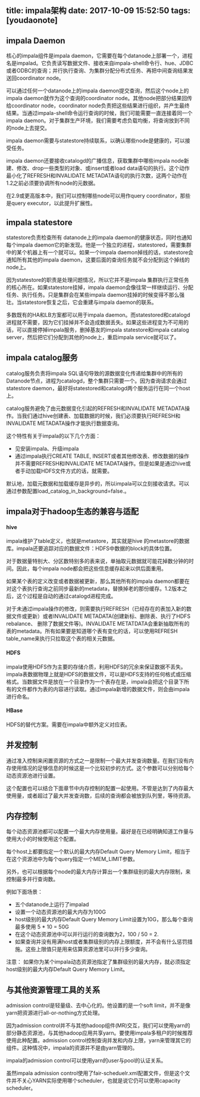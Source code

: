 
title: impala架构
date: 2017-10-09 15:52:50
tags: [youdaonote]
---

impala Daemon
---
核心的impala组件是impala daemon，它需要在每个datanode上部署一个，进程名是impalad。它负责读写数据文件、接收来自impala-shell命令行、hue、JDBC或者ODBC的查询；并行执行查询、为集群分配分布式任务、再把中间查询结果发送回coordinator node。

可以通过任何一个datanode上的impala daemon提交查询，然后这个node上的impala daemon就作为这个查询的coordinator node。其他node把部分结果回传给coordinator node，coordinator node负责把这些结果进行组织，并产生最终结果。当通过impala-shell命令运行查询的时候，我们可能需要一直连接着同一个impala daemon。对于集群生产环境，我们需要考虑负载均衡，将查询放到不同的node上去提交。

impala daemon需要与statestore持续联系，以确认哪些node是健康的，可以接受任务。

impala daemon还要接收catalogd的广播信息，获取集群中哪些impala node新建、修改、drop一些类型的对象、或insert或者load data语句的执行。这个动作最小化了REFRESH和INVALIDATE METADATA语句的执行次数，这两个动作在1.2之前必须要协调所有node的元数据。


在2.9或更高版本中，我们可以控制哪些node可以用作query coordinator，那些是query executor，以此提升扩展性。



impala statestore
---
statestore负责检查所有 datanode上的impala daemon的健康状态，同时也通知每个impala daemon它的新发现。他是一个独立的进程，statestored，需要集群中的某个机器上有一个就可以。如果一个impala daemon掉线的话，statestore会通知所有其他的impala daemon，这要后面的查询任务就不会分配到这个掉线的node上。

因为statestore的职责是处理问题情况，所以它并不是impala 集群执行正常任务的核心所在。如果statestore挂掉，impala daemon会像往常一样继续运行、分配任务、执行任务。只是集群会在某些impala daemon挂掉的时候变得不那么强壮。当statestore恢复之后，它会重建与impala daemon的联系。


多数既有的HA和LB方案都可以用于impala daemon。而statestored和catalogd进程就不需要，因为它们挂掉并不会造成数据丢失。如果这些进程变为不可用的话，可以直接停掉impala服务，删掉基友的impala statestore和impala catalog server，然后把它们分配到其他的node上，重启impala service就可以了。



impala catalog服务
---
catalog服务负责将impala SQL语句导致的源数据变化传递给集群中的所有的Datanode节点，进程为catalogd，整个集群只需要一个。因为查询请求会通过statestore daemon，最好将statestored和catalogd两个服务运行在同一个host上。


catalog服务避免了由元数据变化引起的REFRESH和INVALIDATE METADATA操作。当我们通过hive创建表、加载数据的时候，我们必须要执行REFRESH和INVALIDATE METADATA操作才能执行数据查询。

这个特性有关于impala的以下几个方面：
- 见安装impala、升级impala
- 通过impala执行CREATE TABLE, INSERT或者其他修改表、修改数据的操作并不需要REFRESH和INVALIDATE METADATA操作。但是如果是通过hive或者手动加载HDFS文件方式的话，就需要。

默认地，加载元数据和加载缓存是异步的，所以impala可以立刻接收请求。可以通过参数配置load_catalog_in_background=false.。

impala对于hadoop生态的兼容与适配
---
#### hive
impala维护了table定义，也就是metastore，其实就是hive 的metastore的数据库。impala还要追踪对应的数据文件：HDFS中数据的block的具体位置。

对于数据量特别大、分区数特别多的表来说，单抽取元数据就可能花掉数分钟的时间。因此，每个impala  node都会把这些信息缓存起来以供后面重用。

如果某个表的定义改变或者数据被更新，那么其他所有的impala daemon都要在对这个表执行查询之前同步最新的metadata，替换掉老的那份缓存。1.2版本之后，这个过程是自动的通过catalogd进程完成。

对于未通过impala操作的修改，则需要执行REFRESH（已经存在的表加入新的数据文件或更新）或者INVALIDATE METADATA(创建新标、删除表、执行了HDFS rebalance、 删除了数据文件等)。INVALIDATE METATDATA会重新抽取所有的表的metadata。所有如果要是知道哪个表有变化的话，可以使用REFRESH table_name来执行只拉取这个表的相关元数据。

#### HDFS
impala使用HDFS作为主要的存储介质，利用HDFS的冗余来保证数据不丢失。impala表数据物理上就是HDFS的数据文件，可以是HDFS支持的任何格式或压缩格式。当数据文件是放在一个目录作为一个表存在是，impala会把这个目录下所有的文件都作为表的内容进行读取。通过impala新增的数据文件，则会由impala进行命名。

#### HBase
HDFS的替代方案。需要在impala中额外定义对应表。

并发控制
---
通过准入控制来闲置资源的方式之一是限制一个最大并发查询数量。在我们没有内存使用情况的足够信息的时候这是一个比较初步的方式。这个参数可以分别给每个动态资源池进行设置。

这个配置也可以结合下面章节中内存控制的配置一起使用。不管是达到了内存最大使用量，或者超过了最大并发查询数，后续的查询都会被放到队列里，等待资源。


内存控制
---
每个动态资源池都可以配置一个最大内存使用量。最好是在已经明确知道工作量与使用大小的时候使用这个配置。

每个host上都要指定一个默认的最大内存Default Query
Memory Limit，相当于在这个资源池中为每个query指定一个MEM_LIMIT参数。

另外，也可以根据每个node的最大内存计算出一个集群级别的最大内存限制，来控制最多并行查询数。

例如下面场景：
-  五个datanode上运行了impalad
-  设置一个动态资源池的最大内存为100G
-  host级别的最大内存Default Query
Memory Limit设置为10G，那么每个查询最多使用 5 * 10 = 50G
-  在这个动态资源池中可以并行运行的查询数为2，100 / 50 = 2.
-  如果查询并没有用满host或者集群级别的内存上限额度，并不会有什么惩罚措施。这些上限值只是用来估算资源池里可以并行多少查询。


注意： 如果你为某个impala动态资源池指定了集群级别的最大内存，就必须指定host级别的最大内存Default Query
Memory Limit。


与其他资源管理工具的关系
---
admission control是轻量级、去中心化的。他设置的是一个soft limit，并不是像yarn把资源进行all-or-nothing方式处理。

因为admission control并不与其他hadoop组件(MR)交互，我们可以使用yarn的部分静态资源池，与其他hadoop应用共享yarn。要使用impala多租户的时候推荐使用此种配置。admission control控制查询并发和内存上限，yarn来管理其它的组件。这种情况中，impala的资源并不是由yarn管理的。

impala的admission control可以使用yarn的user与pool的认证关系。


虽然impala admission control使用了fair-scheduelr.xml配置文件，但是这个文件并不关心YARN实际使用哪个scheduler，也就是说它仍可以使用capacity scheduler。



